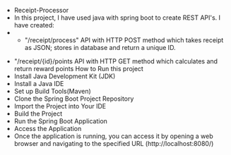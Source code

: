 * Receipt-Processor
* In this project, I have used java with spring boot to create REST API's. I have created:
* - "/receipt/process" API with HTTP POST method which takes receipt as JSON; 
  stores in database and return a unique ID.
 - "/receipt/{id}/points API with HTTP GET method which calculates and return reward points
How to Run this project
- Install Java Development Kit (JDK)
- Install a Java IDE
- Set up Build Tools(Maven)
- Clone the Spring Boot Project Repository
- Import the Project into Your IDE
- Build the Project
- Run the Spring Boot Application
- Access the Application
- Once the application is running, you can access it by opening a web browser and navigating to the specified URL (http://localhost:8080/)
